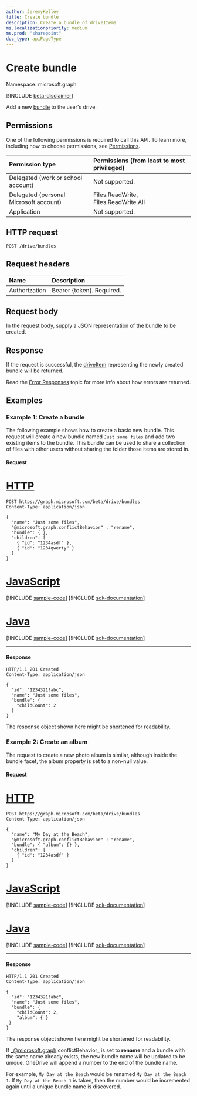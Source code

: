 ```yaml
---
author: JeremyKelley
title: Create bundle
description: Create a bundle of driveItems
ms.localizationpriority: medium
ms.prod: "sharepoint"
doc_type: apiPageType
---
```


# Create bundle

Namespace: microsoft.graph

[!INCLUDE [beta-disclaimer](../../includes/beta-disclaimer.md)]

Add a new [bundle][] to the user's drive.

[bundle]: ../resources/bundle.md

## Permissions

One of the following permissions is required to call this API. To learn more, including how to choose permissions, see [Permissions](/graph/permissions-reference).

|Permission type      | Permissions (from least to most privileged)              |
|:--------------------|:---------------------------------------------------------|
|Delegated (work or school account) | Not supported.                             |
|Delegated (personal Microsoft account) | Files.ReadWrite, Files.ReadWrite.All   |
|Application          | Not supported.                                           |

## HTTP request

<!-- { "blockType": "ignored" } -->

```http
POST /drive/bundles
```

## Request headers

| Name          | Description  |
|:------------- |:------------ |
| Authorization | Bearer \{token\}. Required. |

## Request body

In the request body, supply a JSON representation of the bundle to be created.

## Response

If the request is successful, the [driveItem](../resources/driveitem.md) representing the newly created bundle will be returned.

Read the [Error Responses][error-response] topic for more info about how errors are returned.

## Examples

### Example 1: Create a bundle

The following example shows how to create a basic new bundle.
This request will create a new bundle named `Just some files` and add two existing items to the bundle.
This bundle can be used to share a collection of files with other users without sharing the folder those items are stored in.

#### Request


# [HTTP](#tab/http)
<!-- { "blockType": "request", "name": "create-bundle" } -->

```http
POST https://graph.microsoft.com/beta/drive/bundles
Content-Type: application/json

{
  "name": "Just some files",
  "@microsoft.graph.conflictBehavior" : "rename",
  "bundle": { },
  "children": [
    { "id": "1234asdf" },
    { "id": "1234qwerty" }
  ]
}
```

# [JavaScript](#tab/javascript)
[!INCLUDE [sample-code](../includes/snippets/javascript/create-bundle-javascript-snippets.md)]
[!INCLUDE [sdk-documentation](../includes/snippets/snippets-sdk-documentation-link.md)]

# [Java](#tab/java)
[!INCLUDE [sample-code](../includes/snippets/java/create-bundle-java-snippets.md)]
[!INCLUDE [sdk-documentation](../includes/snippets/snippets-sdk-documentation-link.md)]

---

#### Response

<!-- { "blockType": "response", "@odata.type": "microsoft.graph.driveItem", "truncated": true } -->

```http
HTTP/1.1 201 Created
Content-Type: application/json

{
  "id": "1234321!abc",
  "name": "Just some files",
  "bundle": {
    "childCount": 2
  }
}
```

The response object shown here might be shortened for readability.

### Example 2: Create an album

The request to create a new photo album is similar, although inside the bundle facet, the album property is set to a non-null value.

#### Request


# [HTTP](#tab/http)
<!-- { "blockType": "request", "name": "create-album" } -->

```http
POST https://graph.microsoft.com/beta/drive/bundles
Content-Type: application/json

{
  "name": "My Day at the Beach",
  "@microsoft.graph.conflictBehavior" : "rename",
  "bundle": { "album": {} },
  "children": [
    { "id": "1234asdf" }
  ]
}
```

# [JavaScript](#tab/javascript)
[!INCLUDE [sample-code](../includes/snippets/javascript/create-album-javascript-snippets.md)]
[!INCLUDE [sdk-documentation](../includes/snippets/snippets-sdk-documentation-link.md)]

# [Java](#tab/java)
[!INCLUDE [sample-code](../includes/snippets/java/create-album-java-snippets.md)]
[!INCLUDE [sdk-documentation](../includes/snippets/snippets-sdk-documentation-link.md)]

---

#### Response

<!-- { "blockType": "response", "@odata.type": "microsoft.graph.driveItem", "truncated": true } -->

```http
HTTP/1.1 201 Created
Content-Type: application/json

{
  "id": "1234321!abc",
  "name": "Just some files",
  "bundle": {
    "childCount": 2,
    "album": { }
 }
}
```

The response object shown here might be shortened for readability.

If _@microsoft.graph.conflictBehavior_ is set to **rename** and a bundle with the same name already exists, the new bundle name will be updated to be unique.
OneDrive will append a number to the end of the bundle name.

For example, `My Day at the Beach` would be renamed `My Day at the Beach 1`.
If `My Day at the Beach 1` is taken, then the number would be incremented again until a unique bundle name is discovered.


[error-response]: /graph/errors

<!-- {
  "type": "#page.annotation",
  "description": "Create a new bundle or photo album.",
  "keywords": "create,bundle",
  "section": "documentation",
  "tocPath": "Bundles/Create"
} -->


